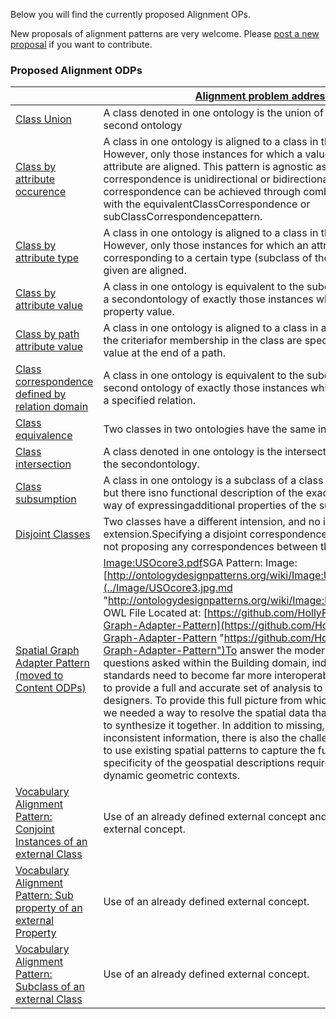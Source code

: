 Below you will find the currently proposed Alignment OPs. 


New proposals of alignment patterns are very welcome.
Please  [post a new proposal](../ProposeALP/ProposeALP.md "Submissions:ProposeALP") if you want to contribute.


  




###   Proposed Alignment ODPs




|  | [Alignment problem addressed](../Property/AlignmentODPProblem.md "Property:AlignmentODPProblem") | [Submitted by](../Property/SubmittedBy.md "Property:SubmittedBy") |
| --- | --- | --- |
| [Class Union](../Class_Union/Class_Union.md "Submissions:Class Union") | A class denoted in one ontology is the union of two classes in the second ontology | [FrancoisScharffe](../User/FrancoisScharffe.md "User:FrancoisScharffe") |
| [Class by attribute occurence](../Class_by_attribute_occurence/Class_by_attribute_occurence.md "Submissions:Class by attribute occurence") | A class in one ontology is aligned to a class in the other ontology. However, only those instances for which a value is given to particular attribute are aligned. This pattern is agnostic as to whether the correspondence is unidirectional or bidirectional, direction of the correspondence can be achieved through combination of the pattern with the equivalentClassCorrespondence or subClassCorrespondencepattern. | [FrancoisScharffe](../User/FrancoisScharffe.md "User:FrancoisScharffe") |
| [Class by attribute type](../Class_by_attribute_type/Class_by_attribute_type.md "Submissions:Class by attribute type") | A class in one ontology is aligned to a class in the other ontology. However, only those instances for which an attribute value corresponding to a certain type (subclass of the attribute range) is given are aligned. | [FrancoisScharffe](../User/FrancoisScharffe.md "User:FrancoisScharffe") |
| [Class by attribute value](../Class_by_attribute_value/Class_by_attribute_value.md "Submissions:Class by attribute value") | A class in one ontology is equivalent to the subclass of an ontology in a secondontology of exactly those instances which have a specified property value. | [FrancoisScharffe](../User/FrancoisScharffe.md "User:FrancoisScharffe") |
| [Class by path attribute value](../Class_by_path_attribute_value/Class_by_path_attribute_value.md "Submissions:Class by path attribute value") | A class in one ontology is aligned to a class in another ontology and the criteriafor membership in the class are specified by an attribute value at the end of a path. | [FrancoisScharffe](../User/FrancoisScharffe.md "User:FrancoisScharffe") |
| [Class correspondence defined by relation domain](../Class_correspondence_defined_by_relation_domain/Class_correspondence_defined_by_relation_domain.md "Submissions:Class correspondence defined by relation domain") | A class in one ontology is equivalent to the subclass of a class in a second ontology of exactly those instances which are in the domain of a specified relation. | [FrancoisScharffe](../User/FrancoisScharffe.md "User:FrancoisScharffe") |
| [Class equivalence](../Class_equivalence/Class_equivalence.md "Submissions:Class equivalence") | Two classes in two ontologies have the same intension. | [FrancoisScharffe](../User/FrancoisScharffe.md "User:FrancoisScharffe") |
| [Class intersection](../Class_intersection/Class_intersection.md "Submissions:Class intersection") | A class denoted in one ontology is the intersection of two classes in the secondontology. | [FrancoisScharffe](../User/FrancoisScharffe.md "User:FrancoisScharffe") |
| [Class subsumption](../Class_subsumption/Class_subsumption.md "Submissions:Class subsumption") | A class in one ontology is a subclass of a class in a second ontology but there isno functional description of the exact mapping. There is no way of expressingadditional properties of the subclass. | [FrancoisScharffe](../User/FrancoisScharffe.md "User:FrancoisScharffe") |
| [Disjoint Classes](../Disjoint_Classes/Disjoint_Classes.md "Submissions:Disjoint Classes") | Two classes have a different intension, and no intersection of their extension.Specifying a disjoint correspondence may help a matcher in not proposing any correspondences between these classes. | [FrancoisScharffe](../User/FrancoisScharffe.md "User:FrancoisScharffe") |
| [Spatial Graph Adapter Pattern (moved to Content ODPs)](Submissions%253ASpatial_Graph_Adapter_Pattern_(moved_to_Content_ODPs).html "Submissions:Spatial Graph Adapter Pattern (moved to Content ODPs)") | [Image:USOcore3.pdf](../Image/USOcore3.pdf.md "Image:USOcore3.pdf")SGA Pattern: Image: [http://ontologydesignpatterns.org/wiki/Image:USOcore3.jpg](../Image/USOcore3.jpg.md "http://ontologydesignpatterns.org/wiki/Image:USOcore3.jpg")Current OWL File Located at: [https://github.com/HollyFerguson/Spatial-Graph-Adapter-Pattern](https://github.com/HollyFerguson/Spatial-Graph-Adapter-Pattern "https://github.com/HollyFerguson/Spatial-Graph-Adapter-Pattern")To answer the modern, interdisciplinary questions asked within the Building domain, industry tools and data standards need to become far more interoperable in order to be able to provide a full and accurate set of analysis to engineers and designers. To provide this full picture from which to make decisions, we needed a way to resolve the spatial data that tools provide in order to synthesize it together. In addition to missing, incorrect, and inconsistent information, there is also the challenge of not being able to use existing spatial patterns to capture the full granularity or specificity of the geospatial descriptions required to capture full and dynamic geometric contexts. | [Holly Ferguson](http://ontologydesignpatterns.org/wiki/index.php?title=User:Holly_Ferguson&action=edit&redlink=1 "User:Holly Ferguson (not yet written)") |
| [Vocabulary Alignment Pattern: Conjoint Instances of an external Class](./Vocabulary_Alignment_Pattern/_Conjoint_Instances_of_an_external_Class.md "Submissions:Vocabulary Alignment Pattern: Conjoint Instances of an external Class") | Use of an already defined external concept and instances of this external concept. | [ThomasRiechert](../User/ThomasRiechert.md "User:ThomasRiechert") |
| [Vocabulary Alignment Pattern: Sub property of an external Property](./Vocabulary_Alignment_Pattern/_Sub_property_of_an_external_Property.md "Submissions:Vocabulary Alignment Pattern: Sub property of an external Property") | Use of an already defined external concept. | [ThomasRiechert](../User/ThomasRiechert.md "User:ThomasRiechert") |
| [Vocabulary Alignment Pattern: Subclass of an external Class](./Vocabulary_Alignment_Pattern/_Subclass_of_an_external_Class.md "Submissions:Vocabulary Alignment Pattern: Subclass of an external Class") | Use of an already defined external concept. | [ThomasRiechert](../User/ThomasRiechert.md "User:ThomasRiechert") |